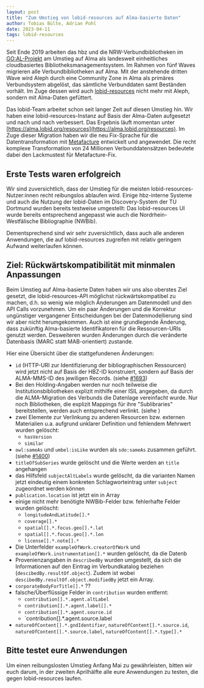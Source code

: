 ```yaml
---
layout: post
title: "Zum Umstieg von lobid-resources auf Alma-basierte Daten"
author: Tobias Bülte, Adrian Pohl
date: 2023-04-11
tags: lobid-resources
---
```



Seit Ende 2019 arbeiten das hbz und die NRW-Verbundbibliotheken im [GO:AL-Projekt](https://www.hbz-nrw.de/projekte/goal-cbms) am Umstieg auf Alma als landesweit einheitliches cloudbasiertes Bibliotheksmanagementsystem. Im Rahmen von fünf Waves migrieren alle Verbundbibliotheken auf Alma. Mit der anstehende dritten Wave wird Aleph durch eine Community Zone in Alma als primäres Verbundsystem abgelöst, das sämtliche Verbunddaten samt Beständen vorhält. Im Zuge dessen wird auch [lobid-resources](https://lobid.org/resources) nicht mehr mit Aleph, sondern mit Alma-Daten gefüttert.

Das lobid-Team arbeitet schon seit langer Zeit auf diesen Umstieg hin. Wir haben eine lobid-resources-Instanz auf Basis der Alma-Daten aufgesetzt und nach und nach verbessert. Das Ergebnis läuft momentan unter [https://alma.lobid.org/resources](https://alma.lobid.org/resources). Im Zuge dieser Migration haben wir die neu Fix-Sprache für die Datentransformation mit [Metafacture](https://metafacture.org) entwickelt und angewendet. Die recht komplexe Transformation von 24 Millionen Verbunddatensätzen bedeutete dabei den Lackmustest für Metafacture-Fix.

## Erste Tests waren erfolgreich

Wir sind zuversichtlich, dass der Umstieg für die meisten lobid-resources-Nutzer:innen recht reibungslos ablaufen wird. Einige hbz-interne Systeme und auch die Nutzung der lobid-Daten im Discovery-System der TU Dortmund wurden bereits testweise umgestellt: Das lobid-resources UI wurde bereits entsprechend angepasst wie auch die Nordrhein-Westfälische Bibliographie (NWBib).

Dementsprechend sind wir sehr zuversichtlich, dass auch alle anderen Anwendungen, die auf lobid-resources zugreifen mit relativ geringem Aufwand weiterlaufen können.

## Ziel: Rückwärtskompatibilität mit minmalen Anpassungen

Beim Umstieg auf Alma-basierte Daten haben wir uns also oberstes Ziel gesetzt, die lobid-resources-API möglichst rückwärtskompatibel zu machen, d.h. so wenig wie möglich Änderungen am Datenmodell und den API Calls vorzunehmen. Um ein paar Änderungen und die Korrektur ungünstiger vergangener Entscheidungen bei der Datenmodellierung sind wir aber nicht herumgekommen. Auch ist eine grundlegende Änderung, dass zukünftig Alma-basierte Identifikatoren für die Ressourcen-URIs genutzt werden. Desweiteren wurden Änderungen durch die veränderte Datenbasis (MARC statt MAB-orientiert) zustande.

Hier eine Übersicht über die stattgefundenen Änderungen:
- `id` (HTTP-URI zur Identifizierung der bibliographischen Ressourcen) wird jetzt nicht auf Basis der HBZ-ID konstruiert, sondern auf Basis der ALMA-MMS-ID des jewiligen Records. (siehe [#1693](https://github.com/hbz/lobid-resources/issues/1693))
- Bei den Holding-Angaben werden nur noch teilweise die Institutionsbibliotheken explizit mithilfe einer ISIL angegeben, da durch die ALMA-Migration des Verbunds die Datenlage vereinfacht wurde. Nur noch Bibliotheken, die explizit Mappings für ihre "Sublibraries" bereitstellen, werden auch entsprechend verlinkt. (siehe []())
- zwei Elemente zur Verlinkung zu anderen Resourcen bzw. externen Materialien u.a. aufgrund unklarer Definition und fehlendem Mehrwert wurden gelöscht:
   - `hasVersion`
   - `similar`
- `owl:sameAs` und `umbel:isLike` wurden als `sdo:sameAs` zusammen geführt. (siehe [#1400](https://github.com/hbz/lobid-resources/issues/1400))
- `titleOfSubSeries` wurde gelöscht und die Werte werden an `title` angehangen
- das Hilfsfeld `subjectAltLabels` wurde gelöscht, da die varianten Namen jetzt eindeutig einem konkreten Schlagworteintrag unter `subject` zugeordnet werden können
- `publication.location` ist jetzt ein in Array
- einige nicht mehr benötigte NWBib-Felder bzw. fehlerhafte Felder wurden gelöscht:
  - `longitudeAndLatitude[].*`
  - `coverage[].*`
  - `spatial[].*.focus.geo[].*.lat`
  - `spatial[].*.focus.geo[].*.lon`
  - `license[].*.note[].*`
- Die Unterfelder `exampleOfWork.creatorOfWork` und `exampleOfWork.instrumentation[].*` wurden gelöscht, da die Datenb
- Provenienzangaben in `describedBy` wurden umgestellt, da sich die Informationen auf den Eintrag im Verbundkatalog beziehen (`descibedBy.resultOf.object`). Zudem ist wobei `descibedBy.resultOf.object.modifiedBy` jetzt ein Array.
- `corporateBodyForTitle[].*` ??
- falsche/Überflüssige Felder in `contribution` wurden entfernt:
  - `contribution[].*.agent.altLabel`
  - `contribution[].*.agent.label[].*`
  - `contribution[].*.agent.source.id`
  - `contribution[].*.agent.source.label
- `natureOfContent[].*.gndIdentifier`, `natureOfContent[].*.source.id`, `natureOfContent[].*.source.label`, `natureOfContent[].*.type[].*`

## Bitte testet eure Anwendungen

Um einen reibungslosten Umstieg Anfang Mai zu gewährleisten, bitten wir euch darum, in der zweiten Aprilhälfte alle eure Anwendungen zu testen, die gegen lobid-resources laufen.




